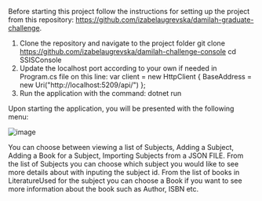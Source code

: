 Before starting this project follow the instructions for setting up the project from this repository: https://github.com/izabelaugrevska/damilah-graduate-challenge.

1. Clone the repository and navigate to the project folder
   git clone https://github.com/izabelaugrevska/damilah-challenge-console
   cd SSISConsole
2. Update the localhost port according to your own if needed in Program.cs file on this line:
    var client = new HttpClient { BaseAddress = new Uri("http://localhost:5209/api/") };
3. Run the application with the command:
   dotnet run

Upon starting the application, you will be presented with the following menu:

![image](https://github.com/izabelaugrevska/damilah-challenge-console/assets/98963569/5058cecb-cfaa-496c-a7aa-f7703dac0791)



You can choose between viewing a list of Subjects, Adding a Subject, Adding a Book for a Subject, Importing Subjects from a JSON FILE.
From the list of Subjects you can choose which subject you would like to see more details about with inputing the subject id.
From the list of books in LiteratureUsed for the subject you can choose a Book if you want to see more information about the book such as Author, ISBN etc.




